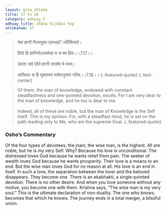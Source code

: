 ```yaml
---
layout: gita_shloka
title: 17 to 18
category: adhyay-7
adhyay_title: Jñāna Vijñāna Yog
shlokanum: 17
---
```


> तेषां ज्ञानी नित्ययुक्त एकभक्ितर्विशिष्यते।<br><br>प्रियो हि ज्ञानिनोऽत्यर्थमहं स च मम प्रियः।।7.17।।<br><br>उदाराः सर्व एवैते ज्ञानी त्वात्मैव मे मतम्।<br><br>आस्थितः स हि युक्तात्मा मामेवानुत्तमां गतिम्।।7.18।।
{:.featured-quote}
{:.text-center}

> Of them, the man of knowledge, endowed with constant steadfastness and one-pointed devotion, excels. For I am very dear to the man of knowledge, and he too is dear to me.<br><br>Indeed, all of these are noble, but the man of Knowledge is the Self itself. This is my opinion. For, with a steadfast mind, he is set on the path leading only to Me, who am the supreme Goal.
{:.featured-quote}

### Osho’s Commentary
Of the four types of devotees, the jnani, the wise man, is the highest. All are noble, but he is my very Self.
Why? Because his love is unconditional. The distressed loves God because he wants relief from pain. The seeker of wealth loves God because he wants prosperity. Their love is a means to an end. But the wise man loves God for no reason at all. His love is an end in itself.
In such a love, the separation between the lover and the beloved disappears. They become one. There is an ekabhakti, a single-pointed devotion. There is no other desire.
And when you love someone without any motive, you become one with them. Krishna says, “The wise man is my very soul.” This is the ultimate declaration of non-duality. The one who knows, becomes that which he knows. The journey ends in a total merger, a blissful union.

